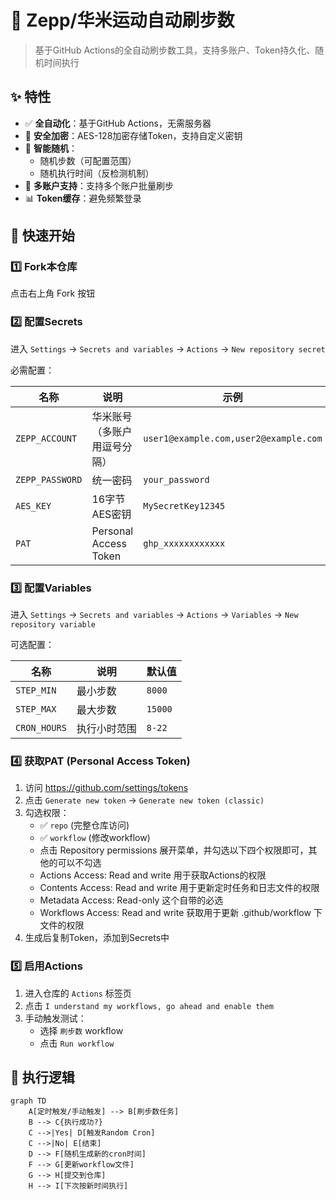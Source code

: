# 🏃 Zepp/华米运动自动刷步数

> 基于GitHub Actions的全自动刷步数工具，支持多账户、Token持久化、随机时间执行

## ✨ 特性

- ✅ **全自动化**：基于GitHub Actions，无需服务器
- 🔐 **安全加密**：AES-128加密存储Token，支持自定义密钥
- 🎲 **智能随机**：
  - 随机步数（可配置范围）
  - 随机执行时间（反检测机制）
- 👥 **多账户支持**：支持多个账户批量刷步
- 📊 **Token缓存**：避免频繁登录

## 🚀 快速开始

### 1️⃣ Fork本仓库

点击右上角 Fork 按钮

### 2️⃣ 配置Secrets

进入 `Settings` → `Secrets and variables` → `Actions` → `New repository secret`

必需配置：

| 名称 | 说明 | 示例 |
|------|------|------|
| `ZEPP_ACCOUNT` | 华米账号（多账户用逗号分隔） | `user1@example.com,user2@example.com` |
| `ZEPP_PASSWORD` | 统一密码 | `your_password` |
| `AES_KEY` | 16字节AES密钥 | `MySecretKey12345` |
| `PAT` | Personal Access Token | `ghp_xxxxxxxxxxxx` |

### 3️⃣ 配置Variables

进入 `Settings` → `Secrets and variables` → `Actions` → `Variables` → `New repository variable`

可选配置：

| 名称 | 说明 | 默认值 |
|------|------|--------|
| `STEP_MIN` | 最小步数 | `8000` |
| `STEP_MAX` | 最大步数 | `15000` |
| `CRON_HOURS` | 执行小时范围 | `8-22` |

### 4️⃣ 获取PAT (Personal Access Token)

1. 访问 https://github.com/settings/tokens
2. 点击 `Generate new token` → `Generate new token (classic)`
3. 勾选权限：
   - ✅ `repo` (完整仓库访问)
   - ✅ `workflow` (修改workflow)
   - 点击 Repository permissions 展开菜单，并勾选以下四个权限即可，其他的可以不勾选
   -  Actions Access: Read and write 用于获取Actions的权限
   -  Contents Access: Read and write 用于更新定时任务和日志文件的权限
   -  Metadata Access: Read-only 这个自带的必选
   -  Workflows Access: Read and write 获取用于更新 .github/workflow 下文件的权限
4. 生成后复制Token，添加到Secrets中

### 5️⃣ 启用Actions

1. 进入仓库的 `Actions` 标签页
2. 点击 `I understand my workflows, go ahead and enable them`
3. 手动触发测试：
   - 选择 `刷步数` workflow
   - 点击 `Run workflow`

## 📅 执行逻辑

```mermaid
graph TD
    A[定时触发/手动触发] --> B[刷步数任务]
    B --> C{执行成功?}
    C -->|Yes| D[触发Random Cron]
    C -->|No| E[结束]
    D --> F[随机生成新的cron时间]
    F --> G[更新workflow文件]
    G --> H[提交到仓库]
    H --> I[下次按新时间执行]
